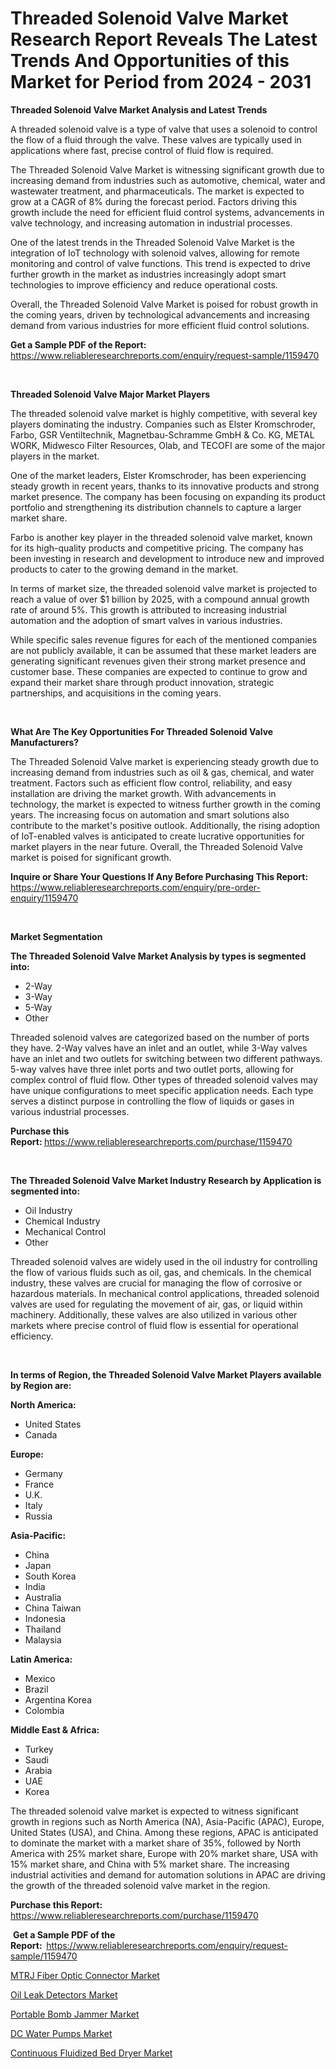<p><h1>Threaded Solenoid Valve Market Research Report Reveals The Latest Trends And Opportunities of this Market for Period from 2024 - 2031</h1></p><p><strong>Threaded Solenoid Valve Market Analysis and Latest Trends</strong></p>
<p><p>A threaded solenoid valve is a type of valve that uses a solenoid to control the flow of a fluid through the valve. These valves are typically used in applications where fast, precise control of fluid flow is required.</p><p>The Threaded Solenoid Valve Market is witnessing significant growth due to increasing demand from industries such as automotive, chemical, water and wastewater treatment, and pharmaceuticals. The market is expected to grow at a CAGR of 8% during the forecast period. Factors driving this growth include the need for efficient fluid control systems, advancements in valve technology, and increasing automation in industrial processes.</p><p>One of the latest trends in the Threaded Solenoid Valve Market is the integration of IoT technology with solenoid valves, allowing for remote monitoring and control of valve functions. This trend is expected to drive further growth in the market as industries increasingly adopt smart technologies to improve efficiency and reduce operational costs.</p><p>Overall, the Threaded Solenoid Valve Market is poised for robust growth in the coming years, driven by technological advancements and increasing demand from various industries for more efficient fluid control solutions.</p></p>
<p><strong>Get a Sample PDF of the Report:&nbsp;</strong> <a href="https://www.reliableresearchreports.com/enquiry/request-sample/1159470">https://www.reliableresearchreports.com/enquiry/request-sample/1159470</a></p>
<p>&nbsp;</p>
<p><strong>Threaded Solenoid Valve Major Market Players</strong></p>
<p><p>The threaded solenoid valve market is highly competitive, with several key players dominating the industry. Companies such as Elster Kromschroder, Farbo, GSR Ventiltechnik, Magnetbau-Schramme GmbH & Co. KG, METAL WORK, Midwesco Filter Resources, Olab, and TECOFI are some of the major players in the market.</p><p>One of the market leaders, Elster Kromschroder, has been experiencing steady growth in recent years, thanks to its innovative products and strong market presence. The company has been focusing on expanding its product portfolio and strengthening its distribution channels to capture a larger market share.</p><p>Farbo is another key player in the threaded solenoid valve market, known for its high-quality products and competitive pricing. The company has been investing in research and development to introduce new and improved products to cater to the growing demand in the market.</p><p>In terms of market size, the threaded solenoid valve market is projected to reach a value of over $1 billion by 2025, with a compound annual growth rate of around 5%. This growth is attributed to increasing industrial automation and the adoption of smart valves in various industries.</p><p>While specific sales revenue figures for each of the mentioned companies are not publicly available, it can be assumed that these market leaders are generating significant revenues given their strong market presence and customer base. These companies are expected to continue to grow and expand their market share through product innovation, strategic partnerships, and acquisitions in the coming years.</p></p>
<p>&nbsp;</p>
<p><strong>What Are The Key Opportunities For Threaded Solenoid Valve Manufacturers?</strong></p>
<p><p>The Threaded Solenoid Valve market is experiencing steady growth due to increasing demand from industries such as oil & gas, chemical, and water treatment. Factors such as efficient flow control, reliability, and easy installation are driving the market growth. With advancements in technology, the market is expected to witness further growth in the coming years. The increasing focus on automation and smart solutions also contribute to the market's positive outlook. Additionally, the rising adoption of IoT-enabled valves is anticipated to create lucrative opportunities for market players in the near future. Overall, the Threaded Solenoid Valve market is poised for significant growth.</p></p>
<p><strong>Inquire or Share Your Questions If Any Before Purchasing This Report:</strong> <a href="https://www.reliableresearchreports.com/enquiry/pre-order-enquiry/1159470">https://www.reliableresearchreports.com/enquiry/pre-order-enquiry/1159470</a></p>
<p>&nbsp;</p>
<p><strong>Market Segmentation</strong></p>
<p><strong>The Threaded Solenoid Valve Market Analysis by types is segmented into:</strong></p>
<p><ul><li>2-Way</li><li>3-Way</li><li>5-Way</li><li>Other</li></ul></p>
<p><p>Threaded solenoid valves are categorized based on the number of ports they have. 2-Way valves have an inlet and an outlet, while 3-Way valves have an inlet and two outlets for switching between two different pathways. 5-way valves have three inlet ports and two outlet ports, allowing for complex control of fluid flow. Other types of threaded solenoid valves may have unique configurations to meet specific application needs. Each type serves a distinct purpose in controlling the flow of liquids or gases in various industrial processes.</p></p>
<p><strong>Purchase this Report:&nbsp;</strong><a href="https://www.reliableresearchreports.com/purchase/1159470">https://www.reliableresearchreports.com/purchase/1159470</a></p>
<p>&nbsp;</p>
<p><strong>The Threaded Solenoid Valve Market Industry Research by Application is segmented into:</strong></p>
<p><ul><li>Oil Industry</li><li>Chemical Industry</li><li>Mechanical Control</li><li>Other</li></ul></p>
<p><p>Threaded solenoid valves are widely used in the oil industry for controlling the flow of various fluids such as oil, gas, and chemicals. In the chemical industry, these valves are crucial for managing the flow of corrosive or hazardous materials. In mechanical control applications, threaded solenoid valves are used for regulating the movement of air, gas, or liquid within machinery. Additionally, these valves are also utilized in various other markets where precise control of fluid flow is essential for operational efficiency.</p></p>
<p>&nbsp;</p>
<p><strong>In terms of Region, the Threaded Solenoid Valve Market Players available by Region are:</strong></p>
<p>
    <p> <strong> North America: </strong>
        <ul>
            <li>United States</li>
            <li>Canada</li>
        </ul>
        </p> 
    <p> <strong> Europe: </strong>
        <ul>
            <li>Germany</li>
            <li>France</li>
            <li>U.K.</li>
            <li>Italy</li>
            <li>Russia</li>
        </ul>
        </p> 
    <p> <strong> Asia-Pacific: </strong>
        <ul>
            <li>China</li>
            <li>Japan</li>
            <li>South Korea</li>
            <li>India</li>
            <li>Australia</li>
            <li>China Taiwan</li>
            <li>Indonesia</li>
            <li>Thailand</li>
            <li>Malaysia</li>
        </ul>
        </p> 
    <p> <strong> Latin America: </strong>
        <ul>
            <li>Mexico</li>
            <li>Brazil</li>
            <li>Argentina Korea</li>
            <li>Colombia</li>
        </ul>
        </p> 
    <p> <strong> Middle East & Africa: </strong>
        <ul>
            <li>Turkey</li>
            <li>Saudi</li>
            <li>Arabia</li>
            <li>UAE</li>
            <li>Korea</li>
        </ul>
    </p>
    </p>
<p><p>The threaded solenoid valve market is expected to witness significant growth in regions such as North America (NA), Asia-Pacific (APAC), Europe, United States (USA), and China. Among these regions, APAC is anticipated to dominate the market with a market share of 35%, followed by North America with 25% market share, Europe with 20% market share, USA with 15% market share, and China with 5% market share. The increasing industrial activities and demand for automation solutions in APAC are driving the growth of the threaded solenoid valve market in the region.</p></p>
<p><strong>Purchase this Report: </strong><a href="https://www.reliableresearchreports.com/purchase/1159470">https://www.reliableresearchreports.com/purchase/1159470</a></p>
<p>&nbsp;<strong>Get a Sample PDF of the Report:&nbsp;&nbsp;</strong><a href="https://www.reliableresearchreports.com/enquiry/request-sample/1159470">https://www.reliableresearchreports.com/enquiry/request-sample/1159470</a></p>
<p><strong></strong></p>
<p><p><a href="https://medium.com/p/e7fbcfd865e4/edit">MTRJ Fiber Optic Connector Market</a></p><p><a href="https://medium.com/p/2e09997f1395/edit">Oil Leak Detectors Market</a></p><p><a href="https://medium.com/p/1bd2b9ce0de7/edit">Portable Bomb Jammer Market</a></p><p><a href="https://medium.com/p/3a4f1bd84e0b/edit">DC Water Pumps Market</a></p><p><a href="https://medium.com/p/9563b1e2d439/edit">Continuous Fluidized Bed Dryer Market</a></p></p>